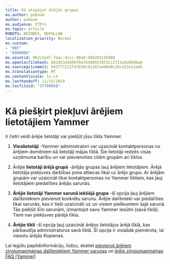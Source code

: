 ```yaml
---
title: Kā atspējot ārējās grupas
ms.author: pebaum
author: pebaum
ms.audience: ITPro
ms.topic: article
ROBOTS: NOINDEX, NOFOLLOW
localization_priority: Normal
ms.custom:
- "965"
- "6000006"
ms.assetid: 962c2a4f-7dac-4ccc-98a8-d0d283c95808
ms.openlocfilehash: b62d53d1698f0afd3d89139f2cc2711a8a9b8ba6
ms.sourcegitcommit: b43f77221f47b50c41197a448a9c26c423ce1ad5
ms.translationtype: MT
ms.contentlocale: lv-LV
ms.lasthandoff: 11/15/2019
ms.locfileid: "37769058"
---
```

# <a name="how-to-give-access-to-external-users-in-yammer"></a>Kā piešķirt piekļuvi ārējiem lietotājiem Yammer

Ir četri veidi ārējie lietotāji var piekļūt jūsu tīkla Yammer.
  
1. **Vieslietotāji** -Yammer administratori var uzaicināt kontaktpersonas no ārējiem domēniem kā lietotāji mājas tīklā. Šie lietotāji redzēs visas uzņēmuma barību un var pievienoties citām grupām arī tīklos.

2. Ārējie **lietotāji ārējā grupā** -ārējās grupas ļauj ārējiem lietotājiem. Ārējā lietotāja piekļuves darbības joma attiecas tikai uz ārējo grupu. Ar ārējām grupām var uzaicināt tikai kontaktpersonas no Yammer tīkliem, kas ļauj lietotājiem piedalīties ārējās sarunās.

3. **Ārējie lietotāji Yammer sarunā iekšējā grupa** -šī opcija ļauj ārējiem dalībniekiem pievienot konkrētu sarunu. Ārējie dalībnieki var piedalīties tikai sarunās, kas ir tieši uzaicināti uz un visiem pielikumiem šajā sarunā. Tās piekļūt šīm sarunām, izmantojot savu Yammer iesūtni (savā tīklā). Tiem nav piekļuves pārējā tīkla.

4. **Ārējie tīkli** -šī opcija ļauj uzaicināt ārējos lietotājus ārējā tīklā, kas pārbaudīja administratorus savā tīklā. Šī opcija ir vislabāk piemērota, lai viesotu ārējās Kopienas.

Lai iegūtu papildinformāciju, lūdzu, skatiet [pievienot ārējiem ziņojumapmaiņas dalībniekiem Yammer sarunas](https://docs.microsoft.com/yammer/work-with-external-users/add-external-participants) un [ārējo ziņojumapmaiņas FAQ (Yammer)](https://docs.microsoft.com/yammer/work-with-external-users/external-messaging-faq)
  